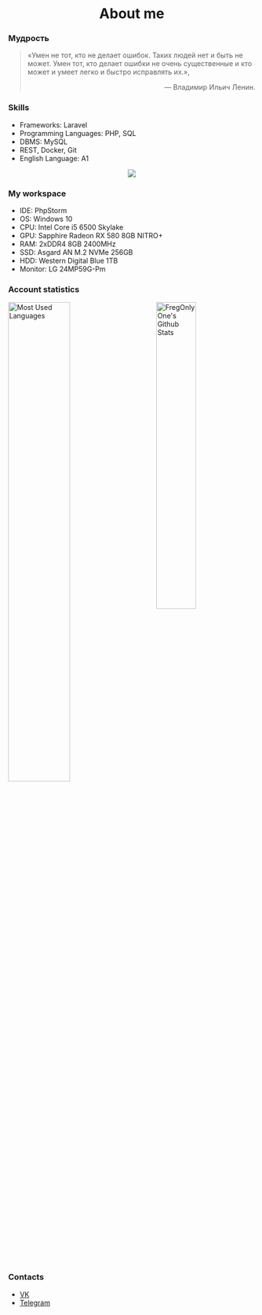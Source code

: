 <h1 align="center">About me</h1>                                <!-- Specially written in HTML. -->
<div>
  <h3>Мудрость</h3>
  <blockquote>
    <p>
      «Умен не тот, кто не делает ошибок. Таких людей нет и быть не может. Умен тот, кто делает ошибки не очень существенные
      и кто может и умеет легко и быстро исправлять их.»,
    </p>
    <p align="right">— Владимир Ильич Ленин.</p>
     
  </blockquote>
</div>
<div>
  <h3>Skills</h3>
  <ul>
    <li>
      Frameworks: Laravel
    </li>
    <li>
      Programming Languages: PHP, SQL
    </li>
    <li>
      DBMS: MySQL
    </li>
    <li>
      REST, Docker, Git
    </li>
    <li>
      English Language: A1
    </li>
  </ul>
  <div align="center">
    <a href="https://www.codewars.com/users/FregOnlyOne">
      <img src="https://www.codewars.com/users/FregOnlyOne/badges/large">
    </a>
  </div>
</div>
<div>
  <h3>My workspace</h3>
  <ul>
    <li>
      IDE: PhpStorm
    </li>
    <li>
      OS: Windows 10
    </li>
    <li>
      CPU: Intel Core i5 6500 Skylake
    </li>
    <li>
      GPU: Sapphire Radeon RX 580 8GB NITRO+
    </li>
    <li>
      RAM: 2хDDR4 8GB 2400MHz
    </li>
    <li>
      SSD: Asgard AN M.2 NVMe 256GB
    </li>
    <li>
      HDD: Western Digital Blue 1TB
    </li>
    <li>
      Monitor: LG 24MP59G-Pm
    </li>
  </ul>
</div>
<div>
  <h3>Account statistics</h3>
  <div>
    <img alt="Most Used Languages" width=50%
    src="https://github-readme-stats.vercel.app/api?username=FregOnlyOne&show_icons=true&theme=tokyonight" />
    <img align="right" alt="FregOnlyOne's Github Stats" width=40%
    src="https://github-readme-stats.vercel.app/api/top-langs/?username=FregOnlyOne&layout=compact&theme=tokyonight" />
  </div>
</div>
<div>
  <h3>Contacts</h3>
  <div>
    <ul>
      <li>
        <a href="https://vk.com/nikitayakovlev28">VK</a>
      </li>
      <li>
        <a href="https://t.me/fregonlyone">Telegram</a>
      </li>
    </ul>
  </div>
</div>
